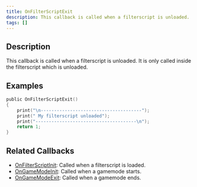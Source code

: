 ```yaml
---
title: OnFilterScriptExit
description: This callback is called when a filterscript is unloaded.
tags: []
---
```


## Description

This callback is called when a filterscript is unloaded. It is only called inside the filterscript which is unloaded.

## Examples

```c
public OnFilterScriptExit()
{
    print("\n--------------------------------------");
    print(" My filterscript unloaded");
    print("--------------------------------------\n");
    return 1;
}
```

## Related Callbacks

- [OnFilterScriptInit](OnFilterScriptInit): Called when a filterscript is loaded.
- [OnGameModeInit](OnGameModeInit): Called when a gamemode starts.
- [OnGameModeExit](OnGameModeExit): Called when a gamemode ends.
